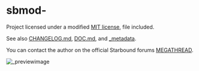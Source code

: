 # sbmod-

Project licensed under a modified [MIT license], file included.

See also [CHANGELOG.md], [DOC.md], and [_metadata].

You can contact the author on the official Starbound forums [MEGATHREAD].

![_previewimage][_previewimage]

[MIT license]: LICENSE
[CHANGELOG.md]: CHANGELOG.md
[DOC.md]: DOC.md
[_metadata]: _metadata
[MEGATHREAD]: http://community.playstarbound.com/threads/124193/
[_previewimage]: http://community.playstarbound.com/data/avatars/m/714/714236.jpg
